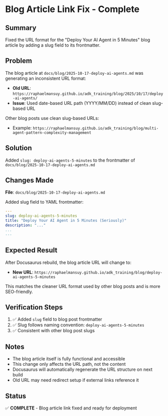 # Blog Article Link Fix - Complete

## Summary
Fixed the URL format for the "Deploy Your AI Agent in 5 Minutes" blog article by adding a slug field to its frontmatter.

## Problem
The blog article at `docs/blog/2025-10-17-deploy-ai-agents.md` was generating an inconsistent URL format:
- **Old URL**: `https://raphaelmansuy.github.io/adk_training/blog/2025/10/17/deploy-ai-agents/`
- **Issue**: Used date-based URL path (YYYY/MM/DD) instead of clean slug-based URL

Other blog posts use clean slug-based URLs:
- Example: `https://raphaelmansuy.github.io/adk_training/blog/multi-agent-pattern-complexity-management`

## Solution
Added `slug: deploy-ai-agents-5-minutes` to the frontmatter of `docs/blog/2025-10-17-deploy-ai-agents.md`

## Changes Made

**File**: `docs/blog/2025-10-17-deploy-ai-agents.md`

Added slug field to YAML frontmatter:
```yaml
---
slug: deploy-ai-agents-5-minutes
title: "Deploy Your AI Agent in 5 Minutes (Seriously)"
description: "..."
...
---
```

## Expected Result
After Docusaurus rebuild, the blog article URL will change to:
- **New URL**: `https://raphaelmansuy.github.io/adk_training/blog/deploy-ai-agents-5-minutes`

This matches the cleaner URL format used by other blog posts and is more SEO-friendly.

## Verification Steps
1. ✅ Added `slug` field to blog post frontmatter
2. ✅ Slug follows naming convention: `deploy-ai-agents-5-minutes`
3. ✅ Consistent with other blog post slugs

## Notes
- The blog article itself is fully functional and accessible
- This change only affects the URL path, not the content
- Docusaurus will automatically regenerate the URL structure on next build
- Old URL may need redirect setup if external links reference it

## Status
✅ **COMPLETE** - Blog article link fixed and ready for deployment
